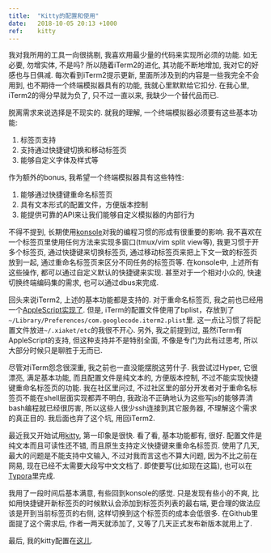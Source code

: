 ```yaml
---
title:  "Kitty的配置和使用"
date:   2018-10-05 20:13 +1000
ref:    kitty
---
```


我对我所用的工具一向很挑剔, 我喜欢用最少量的代码来实现所必须的功能. 如无必要, 勿增实体, 不是吗? 所以随着iTerm2的进化, 其功能不断地增加, 我对它的好感也与日俱减. 每次看到iTerm2提示更新, 里面所涉及到的内容是一些我完全不会用到, 也不期待一个终端模拟器具有的功能, 我就心里默默给它扣分. 在我心里, iTerm2的得分早就为负了, 只不过一直以来, 我缺少一个替代品而已.

脱离需求来说选择是不现实的. 就我的理解, 一个终端模拟器必须要有这些基本功能:

1. 标签页支持
2. 支持通过快捷键切换和移动标签页
3. 能够自定义字体及样式等

作为额外的bonus, 我希望一个终端模拟器具有这些特性:

1. 能够通过快捷键重命名标签页
2. 具有文本形式的配置文件，方便版本控制
3. 能提供可靠的API来让我们能够自定义模拟器的内部行为

不得不提到, 长期使用[konsole](https://konsole.kde.org)对我的编程习惯的形成有很重要的影响. 我不喜欢在一个标签页里使用任何方法来实现多窗口(tmux/vim split view等), 我更习惯于开多个标签页, 通过快捷键来切换标签页, 通过移动标签页来把上下文一致的标签页放到一起, 通过重命名标签页来区分不同任务的标签页等. 在konsole中, 上述所有这些操作, 都可以通过自定义默认的快捷键来实现. 甚至对于一个相对小众的, 快速切换终端编码集的需求, 也可以通过dbus来完成.

回头来说iTerm2, 上述的基本功能都是支持的. 对于重命名标签页, 我之前也已经用一个[AppleScript实现了]("/2012/2012-07-31-applescripts.html"). 但是, iTerm的配置文件使用了bplist，存放到了`~/Library/Preferences/com.googlecode.iterm2.plist`里. 这一点让习惯了将配置文件放进`~/.xiaket/etc`的我很不开心. 另外, 我之前提到过, 虽然iTerm有AppleScript的支持, 但这种支持并不是特别全面, 不像是专门为此有过思考, 所以大部分时候只是聊胜于无而已.

尽管对iTerm怨念很深重, 我之前也一直没能摆脱这劳什子. 我尝试过Hyper, 它很漂亮, 满足基本功能, 而且配置文件是纯文本的, 方便版本控制, 不过不能实现快捷键重命名标签页的功能. 我在社区里问过, 不过社区里的部分开发者对于重命名标签页不能在shell层面实现都弄不明白, 我政治不正确地认为这些写js的能够弄清bash编程就已经很厉害, 所以这些人很少ssh连接到其它服务器, 不理解这个需求的真正目的. 我后面也弃了这个坑, 用回iTerm2.

最近我又开始试用[kitty](https://github.com/kovidgoyal/kitty), 第一印象是很快. 看了看, 基本功能都有, 很好. 配置文件是纯文本而且可读性还不错, 而且原生支持定义快捷键来重命名标签页. 使用了几天, 最大的问题是不能支持中文输入, 不过对我而言这也不算大问题, 因为不比之前在网易, 现在已经不太需要大段写中文文档了. 即使要写(比如现在这篇), 也可以在[Typora](https://typora.io)里完成.

我用了一段时间后基本满意, 有些回到konsole的感觉. 只是发现有些小的不爽, 比如用快捷键开新标签页的时候默认会添加到标签页列表的最右端, 更合理的做法应该是开到当前标签页的右侧, 这样切换到这个标签页的成本会低很多. 在Github里面提了这个需求后, 作者一两天就添加了, 又等了几天正式发布新版本就用上了.

最后, 我的kitty配置在[这儿](https://github.com/xiaket/etc/blob/master/kitty/kitty.conf).
